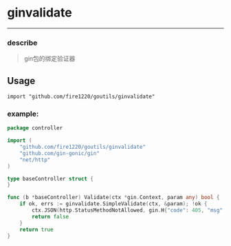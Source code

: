 # ginvalidate

---

### describe
> gin包的绑定验证器


## Usage

```
import "github.com/fire1220/goutils/ginvalidate"
```

### example:
``` go
package controller

import (
	"github.com/fire1220/goutils/ginvalidate"
	"github.com/gin-gonic/gin"
	"net/http"
)

type baseController struct {
}

func (b *baseController) Validate(ctx *gin.Context, param any) bool {
	if ok, errs := ginvalidate.SimpleValidate(ctx, &param); !ok {
		ctx.JSON(http.StatusMethodNotAllowed, gin.H{"code": 405, "msg": errs[0].Error()})
		return false
	}
	return true
}

```
